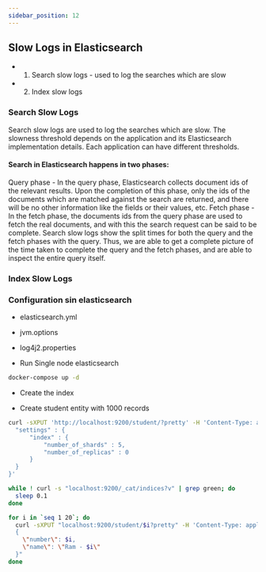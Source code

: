 ```yaml
---
sidebar_position: 12
---
```

## Slow Logs in Elasticsearch
- 1. Search slow logs - used to log the searches which are slow
- 2. Index slow logs

### Search Slow Logs

Search slow logs are used to log the searches which are slow. The slowness threshold depends on the application and its Elasticsearch implementation details. Each application can have different thresholds.

#### Search in Elasticsearch happens in two phases:

Query phase - In the query phase, Elasticsearch collects document ids of the relevant results. Upon the completion of this phase, only the ids of the documents which are matched against the search are returned, and there will be no other information like the fields or their values, etc.
Fetch phase - In the fetch phase, the documents ids from the query phase are used to fetch the real documents, and with this the search request can be said to be complete.
Search slow logs show the split times for both the query and the fetch phases with the query. Thus, we are able to get a complete picture of the time taken to complete the query and the fetch phases, and are able to inspect the entire query itself.

### Index Slow Logs

### Configuration sin elasticsearch

- elasticsearch.yml
- jvm.options
- log4j2.properties

- Run Single node elasticsearch

```bash
docker-compose up -d 
```

- Create the index

- Create student entity with 1000 records 

```bash
curl -sXPUT 'http://localhost:9200/student/?pretty' -H 'Content-Type: application/json' -d '{
  "settings" : {
      "index" : {
          "number_of_shards" : 5,
          "number_of_replicas" : 0
      }
  }
}'

while ! curl -s "localhost:9200/_cat/indices?v" | grep green; do
  sleep 0.1
done

for i in `seq 1 20`; do
  curl -sXPUT "localhost:9200/student/$i?pretty" -H 'Content-Type: application/json' -d "
  {
    \"number\": $i,
    \"name\": \"Ram - $i\"
  }"
done
```

